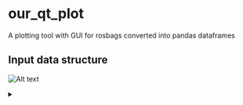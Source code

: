 # our_qt_plot
A plotting tool with GUI for rosbags converted into pandas dataframes

## Input data structure
![Alt text](https://g.gravizo.com/source/svg/input_data_structure_dot?https%3A%2F%2Fraw.githubusercontent.com%2Fneufieldrobotics%2Four_qt_plot%2Fmaster%2FREADME.md)
<details> 
<summary></summary>
input_data_structure_dot
/**
*Structural Things
*@opt commentname
*@note Notes can
*be extended to
*span multiple lines
*/
class Structural{}

/**
*@opt all
*@note Class
*/
class Counter extends Structural {
        static public int counter;
        public int getCounter();
}

/**
*@opt shape activeclass
*@opt all
*@note Active Class
*/
class RunningCounter extends Counter{}
custom_mark12
</details>
